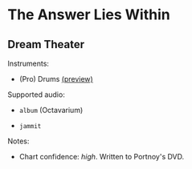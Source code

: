 # The Answer Lies Within

## Dream Theater

Instruments:

  * (Pro) Drums [(preview)](http://pages.cs.wisc.edu/~tolly/customs/?title=the-answer-lies-within&artist=dream-theater)

Supported audio:

  * `album` (Octavarium)

  * `jammit`

Notes:

  * Chart confidence: *high*. Written to Portnoy's DVD.

